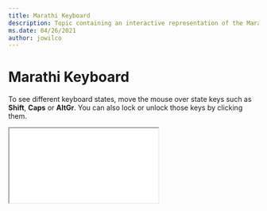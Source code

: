 ```yaml
--- 
title: Marathi Keyboard 
description: Topic containing an interactive representation of the Marathi Keyboard 
ms.date: 04/26/2021 
author: jowilco 
--- 
```

 
# Marathi Keyboard 
 
To see different keyboard states, move the mouse over state keys such as **Shift**, **Caps** or **AltGr**. You can also lock or unlock those keys by clicking them. 
 
<iframe src="kbdinmar.html"></iframe> 
